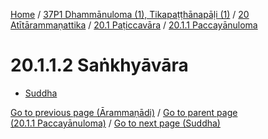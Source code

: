 
[Home](/) / [37P1 Dhammānuloma (1), Tikapaṭṭhānapāḷi (1)](../../...md) / [20 Atītārammaṇattika](../...md) / [20.1 Paṭiccavāra](...md) / [20.1.1 Paccayānuloma](../37P1/20/20.1/20.1.1.md)

# 20.1.1.2 Saṅkhyāvāra

* [Suddha](20.1.1.2/Suddha.md)

[Go to previous page (Ārammaṇādi)](20.1.1.1/Arammanadi.md) / [Go to parent page (20.1.1 Paccayānuloma)](../37P1/20/20.1/20.1.1.md) / [Go to next page (Suddha)](20.1.1.2/Suddha.md)



